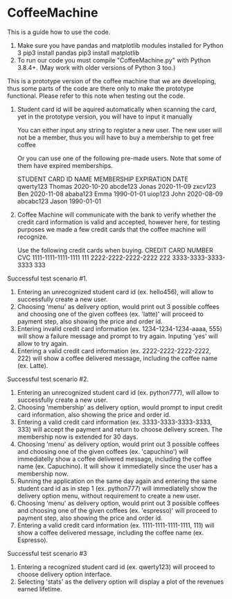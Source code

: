 # CoffeeMachine
This is a guide how to use the code.

1. Make sure you have pandas and matplotlib modules installed for Python 3
      pip3 install pandas
      pip3 install matplotlib
2. To run our code you must compile "CoffeeMachine.py" with Python 3.8.4+.
    (May work with older versions of Python 3 too.)

This is a prototype version of the coffee machine that we are developing, thus
  some parts of the code are there only to make the prototype functional.
  Please refer to this note when testing out the code.
1. Student card id will be aquired automatically when scanning  the card, yet
    in the prototype version, you will have to input it manually

    You can either input any string to register a new user. The new user will
      not be a member, thus you will have to buy a membership to get free coffee

    Or you can use one of the following pre-made users. Note that some of them
      have expired memberships.

    STUDENT CARD ID     NAME          MEMBERSHIP EXPIRATION DATE   
    qwerty123           Thomas        2020-10-20
    abcde123            Jonas         2020-11-09
    zxcv123             Ben           2020-11-08
    ababa123            Emma          1990-01-01
    uiop123             John          2020-08-09
    abcabc123           Jason         1990-01-01

2. Coffee Machine will communicate with the bank to verify whether the credit
    card information is valid and accepted, however here, for testing purposes
    we made a few credit cards that the coffee machine will recognize.

    Use the following credit cards when buying.
    CREDIT CARD NUMBER        CVC
    1111-1111-1111-1111       111
    2222-2222-2222-2222       222
    3333-3333-3333-3333       333

Successful test scenario #1.
1. Entering an unrecognized student card id (ex. hello456), will allow to
    successfully create a new user.
2. Choosing 'menu' as delivery option, would print out 3 possible coffees
    and choosing one of the given coffees (ex. 'latte)' will proceed to payment
    step, also showing the price and order id.
3. Entering invalid credit card information (ex. 1234-1234-1234-aaaa, 555) will
    show a failure message and prompt to try again. Inputing 'yes' will allow to
    try again.
4. Entering a valid credit card information (ex. 2222-2222-2222-2222, 222) will
    show a coffee delivered message, including the coffee name (ex. Latte).

Successful test scenario #2.
1. Entering an unrecognized student card id (ex. python777), will allow to
    successfully create a new user.
2. Choosing 'membership' as delivery option, would prompt to input credit card
    information, also showing the price and order id.
3. Entering a valid credit card information (ex. 3333-3333-3333-3333, 333) will
    accept the payment and return to choose delivery screen. The membership now
    is extended for 30 days.
4. Choosing 'menu' as delivery option, would print out 3 possible coffees
    and choosing one of the given coffees (ex. 'capuchino') will immediatelly
    show a coffee delivered message, including the coffee name (ex. Capuchino).
    It will show it immediatelly since the user has a membership now.
5. Running the application on the same day again and entering the same student
    card id as in step 1 (ex. python777) will immediatelly show the delivery
    option menu, without requirement to create a new user.
6. Choosing 'menu' as delivery option, would print out 3 possible coffees
    and choosing one of the given coffees (ex. 'espresso)' will proceed to
    payment step, also showing the price and order id.
7. Entering a valid credit card information (ex. 1111-1111-1111-1111, 111) will
    show a coffee delivered message, including the coffee name (ex. Espresso).

Successful test scenario #3
1. Entering a recognized student card id (ex. qwerty123) will proceed to choose
    delivery option interface.
2. Selecting 'stats' as the delivery option will display a plot of the revenues
    earned lifetime.